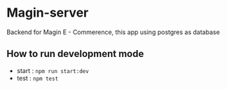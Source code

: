 # Magin-server

Backend for Magin E - Commerence, this app using postgres as database

## How to run development mode

- start : `npm run start:dev`
- test : `npm test`
